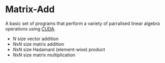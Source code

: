 # Matrix-Add

A basic set of programs that perform a variety of parralised linear algebra operations using [CUDA](https://en.wikipedia.org/wiki/CUDA).
- *N* size vector addition
- *N*x*N* size matrix addition
- *N*x*N* size Hadamard (element-wise) product
- *N*x*N* size matrix multiplication

